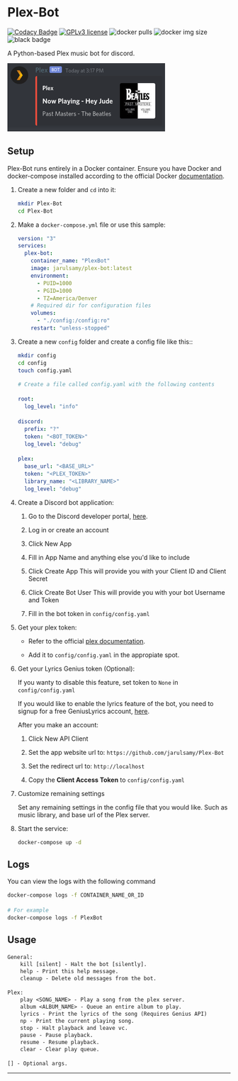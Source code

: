 # Plex-Bot

[![Codacy Badge](https://api.codacy.com/project/badge/Grade/c93b8ff976ce4205a95046487917476b)](https://app.codacy.com/manual/jarulsamy/Plex-Bot?utm_source=github.com&utm_medium=referral&utm_content=jarulsamy/Plex-Bot&utm_campaign=Badge_Grade_Dashboard)
[![GPLv3 license](https://img.shields.io/badge/License-GPLv3-blue.svg)](http://perso.crans.org/besson/LICENSE.html)
![docker pulls](https://img.shields.io/docker/pulls/jarulsamy/plex-bot)
![docker img size](https://img.shields.io/docker/image-size/jarulsamy/plex-bot)
![black badge](https://img.shields.io/badge/code%20style-black-000000.svg)

A Python-based Plex music bot for discord.

![screenshot](assets/screenshot.png)

## Setup

Plex-Bot runs entirely in a Docker container. Ensure you have Docker and docker-compose installed according to the official Docker [documentation](https://docs.docker.com/get-docker/).

1. Create a new folder and `cd` into it:

   ```bash
   mkdir Plex-Bot
   cd Plex-Bot
   ```

2. Make a `docker-compose.yml` file or use this sample:

   ```yml
   version: "3"
   services:
     plex-bot:
       container_name: "PlexBot"
       image: jarulsamy/plex-bot:latest
       environment:
         - PUID=1000
         - PGID=1000
         - TZ=America/Denver
       # Required dir for configuration files
       volumes:
         - "./config:/config:ro"
       restart: "unless-stopped"
   ```

3. Create a new `config` folder and create a config file like this::

    ```bash
    mkdir config
    cd config
    touch config.yaml
    ```

   ```yml
   # Create a file called config.yaml with the following contents

   root:
     log_level: "info"

   discord:
     prefix: "?"
     token: "<BOT_TOKEN>"
     log_level: "debug"

   plex:
     base_url: "<BASE_URL>"
     token: "<PLEX_TOKEN>"
     library_name: "<LIBRARY_NAME>"
     log_level: "debug"
   ```

4. Create a Discord bot application:

    1. Go to the Discord developer portal, [here](https://discord.com/developers/applications).

    2. Log in or create an account

    3. Click New App

    4. Fill in App Name and anything else you'd like to include

    5. Click Create App
        This will provide you with your Client ID and Client Secret

    6. Click Create Bot User
        This will provide you with your bot Username and Token

    7. Fill in the bot token in `config/config.yaml`

5. Get your plex token:

     * Refer to the official [plex documentation](https://support.plex.tv/articles/204059436-finding-an-authentication-token-x-plex-token/).

     * Add it to `config/config.yaml` in the appropiate spot.

6. Get your Lyrics Genius token (Optional):

   If you wanty to disable this feature, set token to `None` in `config/config.yaml`

   If you would like to enable the lyrics feature of the bot, you need to signup for a free GeniusLyrics account, [here](https://genius.com/api-clients).

   After you make an account:

   1. Click New API Client

   2. Set the app website url to: `https://github.com/jarulsamy/Plex-Bot`

   3. Set the redirect url to: `http://localhost`

   4. Copy the **Client Access Token** to `config/config.yaml`

7. Customize remaining settings

    Set any remaining settings in the config file that you would like. Such as music library, and base url of the Plex server.

8. Start the service:

   ```bash
   docker-compose up -d
   ```

## Logs

You can view the logs with the following command

```bash
docker-compose logs -f CONTAINER_NAME_OR_ID

# For example
docker-compose logs -f PlexBot
```

## Usage

```text
General:
    kill [silent] - Halt the bot [silently].
    help - Print this help message.
    cleanup - Delete old messages from the bot.

Plex:
    play <SONG_NAME> - Play a song from the plex server.
    album <ALBUM_NAME> - Queue an entire album to play.
    lyrics - Print the lyrics of the song (Requires Genius API)
    np - Print the current playing song.
    stop - Halt playback and leave vc.
    pause - Pause playback.
    resume - Resume playback.
    clear - Clear play queue.

[] - Optional args.
```

* * *
